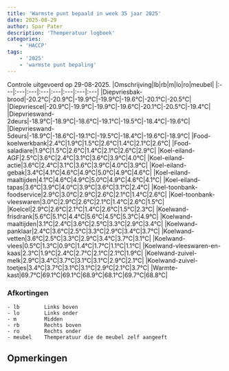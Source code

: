 ```yaml
---
title: 'Warmste punt bepaald in week 35 jaar 2025'
date: 2025-08-29
author: Spar Pater
description: 'Themperatuur logboek'
categories:
    - 'HACCP'
tags:
    - '2025'
    - 'warmste punt bepaling'
---
```

Controle uitgevoerd op 29-08-2025.
|Omschrijving|lb|rb|m|lo|ro|meubel|
|:---|:---|:---|:---|:---|:---|:---|:---|
|Diepvriesbak-brood|-20.2°C|-20.9°C|-19.9°C|-19.9°C|-19.6°C|-20.1°C|-20.5°C|
|Diepvriescel|-20.9°C|-19.9°C|-19.9°C|-19.6°C|-20.1°C|-20.5°C|-19.4°C|
|Diepvrieswand-2deurs|-18.9°C|-18.9°C|-18.6°C|-19.1°C|-19.5°C|-18.4°C|-19.6°C|
|Diepvrieswand-5deurs|-18.9°C|-18.6°C|-19.1°C|-19.5°C|-18.4°C|-19.6°C|-18.9°C|
|Food-koelwerkbank|2.4°C|1.9°C|1.5°C|2.6°C|1.4°C|2.1°C|2.6°C|
|Food-saladiare|1.9°C|1.5°C|2.6°C|1.4°C|2.1°C|2.6°C|2.9°C|
|Koel-eiland-AGF|2.5°C|3.6°C|2.4°C|3.1°C|3.6°C|3.9°C|4.0°C|
|Koel-eiland-actie|3.6°C|2.4°C|3.1°C|3.6°C|3.9°C|4.0°C|3.9°C|
|Koel-eiland-gebak|3.4°C|4.1°C|4.6°C|4.9°C|5.0°C|4.9°C|4.6°C|
|Koel-eiland-maaltijden|4.1°C|4.6°C|4.9°C|5.0°C|4.9°C|4.6°C|4.1°C|
|Koel-eiland-tapas|3.6°C|3.9°C|4.0°C|3.9°C|3.6°C|3.1°C|2.4°C|
|Koel-toonbank-foodservice|2.9°C|3.0°C|2.9°C|2.6°C|2.1°C|1.4°C|2.6°C|
|Koel-toonbank-vleeswaren|3.0°C|2.9°C|2.6°C|2.1°C|1.4°C|2.6°C|1.5°C|
|Koelcel|2.9°C|2.6°C|2.1°C|1.4°C|2.6°C|1.5°C|2.3°C|
|Koelwand-frisdrank|5.6°C|5.1°C|4.4°C|5.6°C|4.5°C|5.3°C|4.9°C|
|Koelwand-maaltijden|3.1°C|2.4°C|3.6°C|2.5°C|3.3°C|2.9°C|3.4°C|
|Koelwand-panklaar|2.4°C|3.6°C|2.5°C|3.3°C|2.9°C|3.4°C|3.7°C|
|Koelwand-vetten|3.6°C|2.5°C|3.3°C|2.9°C|3.4°C|3.7°C|3.1°C|
|Koelwand-vlees|0.5°C|1.3°C|0.9°C|1.4°C|1.7°C|1.1°C|1.1°C|
|Koelwand-vleeswaren-en-kaas|2.3°C|1.9°C|2.4°C|2.7°C|2.1°C|2.1°C|1.9°C|
|Koelwand-zuivel-melk|2.9°C|3.4°C|3.7°C|3.1°C|3.1°C|2.9°C|2.1°C|
|Koelwand-zuivel-toetjes|3.4°C|3.7°C|3.1°C|3.1°C|2.9°C|2.1°C|3.7°C|
|Warmte-kast|69.7°C|69.1°C|69.1°C|68.9°C|68.1°C|69.7°C|68.8°C|

### Afkortingen
    - lb        Links boven
    - lo        Links onder
    - m         Midden
    - rb        Rechts boven
    - ro        Rechts onder
    - meubel    Themperatuur die de meubel zelf aangeeft

## Opmerkingen


